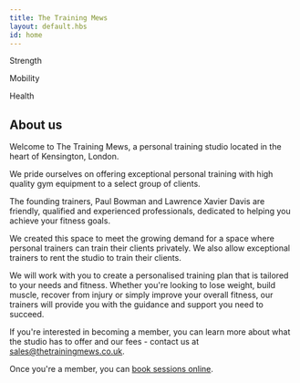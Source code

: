 ```yaml
---
title: The Training Mews
layout: default.hbs
id: home
---
```


<div class="px-4 py-5 mb-5 text-center homepage-background-image">
  <div class="homepage-background-image-content">
    <p>Strength</p>
    <p>Mobility</p>
    <p>Health</p>
  </div>
</div>

<div class="container">

## About us

Welcome to The Training Mews, a personal training studio located in the heart of Kensington, London.

We pride ourselves on offering exceptional personal training with high quality gym equipment to a select group of clients.

The founding trainers, Paul Bowman and Lawrence Xavier Davis are friendly, qualified and experienced professionals, dedicated to helping you achieve your fitness goals.

We created this space to meet the growing demand for a space where personal trainers can train their clients privately. We also allow exceptional trainers to rent the studio to train their clients.

We will work with you to create a personalised training plan that is tailored to your needs and fitness. Whether you're looking to lose weight, build muscle, recover from injury or simply improve your overall fitness, our trainers will provide you with the guidance and support you need to succeed.

If you're interested in becoming a member, you can learn more about what the studio has to offer and our fees -  contact us at [sales@thetrainingmews.co.uk](mailto:sales@thetrainingmews.co.uk).

Once you're a member, you can [book sessions online](https://www.mindbodyonline.com/explore/locations/the-training-mews).

</div>
